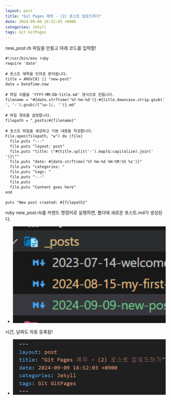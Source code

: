```yaml
---
layout: post
title: "Git Pages 제작 - (2) 포스트 업로드하기"
date: 2024-09-09 16:52:03 +0900
categories: Jekyll
tags: Git GitPages
---
```


new_post.rb 파일을 만들고 아래 코드를 입력함!

```
#!/usr/bin/env ruby
require 'date'

# 포스트 제목을 인자로 받아옵니다.
title = ARGV[0] || "new-post"
date = DateTime.now

# 파일 이름을 'YYYY-MM-DD-title.md' 형식으로 만듭니다.
filename = "#{date.strftime('%Y-%m-%d')}-#{title.downcase.strip.gsub(' ', '-').gsub(/[^\w-]/, '')}.md"

# 파일 경로를 설정합니다.
filepath = "_posts/#{filename}"

# 포스트 파일을 생성하고 기본 내용을 작성합니다.
File.open(filepath, "w") do |file|
  file.puts "---"
  file.puts "layout: post"
  file.puts "title: \"#{title.split('-').map(&:capitalize).join(' ')}\""
  file.puts "date: #{date.strftime('%Y-%m-%d %H:%M:%S %z')}"
  file.puts "categories: "
  file.puts "tags: "
  file.puts "---"
  file.puts
  file.puts "Content goes here"
end

puts "New post created: #{filepath}"
```

ruby new_post.rb를 커멘드 명령어로 실행하면, 폴더에 새로운 포스트.md가 생성된다.
- <img src="/post_img/image909.png" width="500px" alt="jekyll new blog cmd">
시간, 날짜도 자동 등록됨!
- <img src="/post_img/image909-1.png" width="500px" alt="jekyll new blog cmd">
